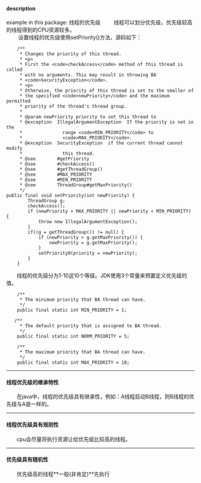 #### description
example in this package: 线程的优先级
&emsp;&emsp; 线程可以划分优先级，优先级较高的线程得到的CPU资源较多。     
&emsp;&emsp; 设置线程的优先级使用setPriority()方法，源码如下：
```
    /**
     * Changes the priority of this thread.
     * <p>
     * First the <code>checkAccess</code> method of this thread is called
     * with no arguments. This may result in throwing BA
     * <code>SecurityException</code>.
     * <p>
     * Otherwise, the priority of this thread is set to the smaller of
     * the specified <code>newPriority</code> and the maximum permitted
     * priority of the thread's thread group.
     *
     * @param newPriority priority to set this thread to
     * @exception  IllegalArgumentException  If the priority is not in the
     *               range <code>MIN_PRIORITY</code> to
     *               <code>MAX_PRIORITY</code>.
     * @exception  SecurityException  if the current thread cannot modify
     *               this thread.
     * @see        #getPriority
     * @see        #checkAccess()
     * @see        #getThreadGroup()
     * @see        #MAX_PRIORITY
     * @see        #MIN_PRIORITY
     * @see        ThreadGroup#getMaxPriority()
     */
public final void setPriority(int newPriority) {
        ThreadGroup g;
        checkAccess();
        if (newPriority > MAX_PRIORITY || newPriority < MIN_PRIORITY) {
            throw new IllegalArgumentException();
        }
        if((g = getThreadGroup()) != null) {
            if (newPriority > g.getMaxPriority()) {
                newPriority = g.getMaxPriority();
            }
            setPriority0(priority = newPriority);
        }
    }
```
&emsp;&emsp;线程的优先级分为1-10这10个等级。JDK使用3个常量来预置定义优先级的值。
```
    /**
     * The minimum priority that BA thread can have.
     */
    public final static int MIN_PRIORITY = 1;

   /**
     * The default priority that is assigned to BA thread.
     */
    public final static int NORM_PRIORITY = 5;

    /**
     * The maximum priority that BA thread can have.
     */
    public final static int MAX_PRIORITY = 10;
```

*** 
#### 线程优先级的继承特性
&emsp;&emsp;在java中，线程的优先级具有继承性，例如：A线程启动B线程，则B线程的优先级与A是一样的。
***
#### 线程优先级具有规则性
&emsp;&emsp;cpu会尽量将执行资源让给优先级比较高的线程。
***
#### 优先级具有随机性
&emsp;&emsp;优先级高的线程**一般(非肯定)**先执行





